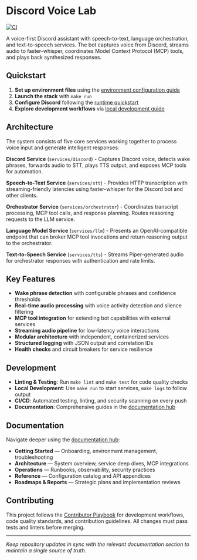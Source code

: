 # Discord Voice Lab

[![CI][ci-badge]][ci-workflow]

A voice-first Discord assistant with speech-to-text, language orchestration, and text-to-speech services. The bot captures voice from Discord, streams audio to faster-whisper, coordinates Model Context Protocol (MCP) tools, and plays back synthesized responses.

## Quickstart

1. **Set up environment files** using the [environment configuration guide](docs/getting-started/environment.md)
2. **Launch the stack** with `make run`
3. **Configure Discord** following the [runtime quickstart](docs/getting-started/runtime.md)
4. **Explore development workflows** via [local development guide](docs/getting-started/local-development.md)

## Architecture

The system consists of five core services working together to process voice input and generate intelligent responses:

**Discord Service** (`services/discord`) - Captures Discord voice, detects wake phrases, forwards audio to STT, plays TTS output, and exposes MCP tools for automation.

**Speech-to-Text Service** (`services/stt`) - Provides HTTP transcription with streaming-friendly latencies using faster-whisper for the Discord bot and other clients.

**Orchestrator Service** (`services/orchestrator`) - Coordinates transcript processing, MCP tool calls, and response planning. Routes reasoning requests to the LLM service.

**Language Model Service** (`services/llm`) - Presents an OpenAI-compatible endpoint that can broker MCP tool invocations and return reasoning output to the orchestrator.

**Text-to-Speech Service** (`services/tts`) - Streams Piper-generated audio for orchestrator responses with authentication and rate limits.

## Key Features

- **Wake phrase detection** with configurable phrases and confidence thresholds
- **Real-time audio processing** with voice activity detection and silence filtering
- **MCP tool integration** for extending bot capabilities with external services
- **Streaming audio pipeline** for low-latency voice interactions
- **Modular architecture** with independent, containerized services
- **Structured logging** with JSON output and correlation IDs
- **Health checks** and circuit breakers for service resilience

## Development

- **Linting & Testing**: Run `make lint` and `make test` for code quality checks
- **Local Development**: Use `make run` to start services, `make logs` to follow output
- **CI/CD**: Automated testing, linting, and security scanning on every push
- **Documentation**: Comprehensive guides in the [documentation hub](docs/README.md)

## Documentation

Navigate deeper using the [documentation hub](docs/README.md):

- **Getting Started** — Onboarding, environment management, troubleshooting
- **Architecture** — System overview, service deep dives, MCP integrations  
- **Operations** — Runbooks, observability, security practices
- **Reference** — Configuration catalog and API appendices
- **Roadmaps & Reports** — Strategic plans and implementation reviews

## Contributing

This project follows the [Contributor Playbook](AGENTS.md) for development workflows, code quality standards, and contribution guidelines. All changes must pass tests and linters before merging.

---

*Keep repository updates in sync with the relevant documentation section to maintain a single source of truth.*

[ci-badge]: https://github.com/gabrielpreston/discord-voice-lab/actions/workflows/ci.yaml/badge.svg
[ci-workflow]: https://github.com/gabrielpreston/discord-voice-lab/actions/workflows/ci.yaml
